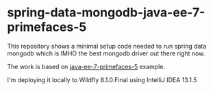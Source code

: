 # spring-data-mongodb-java-ee-7-primefaces-5

This repository shows a minimal setup code needed to run spring data mongodb which is IMHO the best mongodb driver out there right now.

The work is based on [java-ee-7-primefaces-5](https://github.com/cilf/java-ee-7-primefaces-5) example.

I'm deploying it locally to Wildfly 8.1.0.Final using IntelliJ IDEA 13.1.5